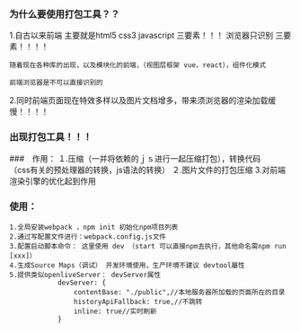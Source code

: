 ### 为什么要使用打包工具？？

1.自古以来前端 主要就是html5 css3 javascript 三要素！！！
    浏览器只识别 三要素！！！！

    随着现在各种库的出现，以及模块化的前端，（视图层框架 vue，react），组件化模式

    前端浏览器是不可以直接识别的

2.同时前端页面现在特效多样以及图片文档增多，带来须浏览器的渲染加载缓慢！！！！

### 出现打包工具！！！

###　作用：
    １.压缩（一并将依赖的ｊｓ进行一起压缩打包），转换代码　　（css有关的预处理器的转换，js语法的转换）
    ２.图片文件的打包压缩 
    3.对前端渲染引擎的优化起到作用
### 使用：
    1.全局安装webpack ，npm init 初始化npm项目列表
    2.通过写配置文件进行：webpack.config.js文件
    3.配置启动脚本命令： 这里使用 dev （start 可以直接npm去执行，其他命名需npm run [xxx]）
    4.生成Source Maps（调试） 开发环境使用，生产环境不建议 devtool屬性
    5.提供类似openliveServer： devServer属性
                devServer: {
                    contentBase: "./public",//本地服务器所加载的页面所在的目录
                    historyApiFallback: true,//不跳转
                    inline: true//实时刷新
                } 